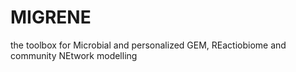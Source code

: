 # MIGRENE
the toolbox for Microbial and personalized GEM, REactiobiome and community NEtwork modelling 
